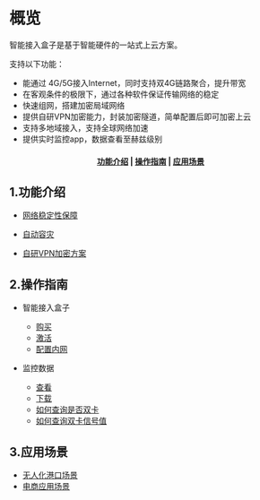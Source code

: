 # 概览

智能接入盒子是基于智能硬件的一站式上云方案。

支持以下功能：

- 能通过 4G/5G接入Internet，同时支持双4G链路聚合，提升带宽
- 在客观条件的极限下，通过各种软件保证传输网络的稳定
- 快速组网，搭建加密局域网络
- 提供自研VPN加密能力，封装加密隧道，简单配置后即可加密上云
- 支持多地域接入，支持全球网络加速
- 提供实时监控app，数据查看至赫兹级别


#### <center>[ 功能介绍](#1功能介绍)   |    [操作指南](#2操作指南)  |     [应用场景](#3应用场景) </center>



## 1.功能介绍

* [网络稳定性保障](/accessgw/function/stability.md)

* [自动容灾](/accessgw/function/recovery.md)

* [自研VPN加密方案](/accessgw/function/VPN.md)

## 2.操作指南
* 智能接入盒子  
  
     * [购买](/accessgw/guide/buy)
     * [激活](/accessgw/guide/activate)
     * [配置内网](/accessgw/guide/LAN.md)
* 监控数据
     * [查看]( /accessgw/guide/check)
     * [下载](/accessgw/guide/download)
     * [如何查询是否双卡](/accessgw/guide/dual-sim.md)
     * [如何查询双卡信号值](/accessgw/guide/signal.md)

## 3.应用场景

* [无人化港口场景](/accessgw/strategy/port.md)
* [电商应用场景](/accessgw/strategy/ecommerce.md)



